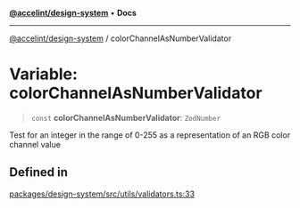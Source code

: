 [**@accelint/design-system**](../README.md) • **Docs**

***

[@accelint/design-system](../README.md) / colorChannelAsNumberValidator

# Variable: colorChannelAsNumberValidator

> `const` **colorChannelAsNumberValidator**: `ZodNumber`

Test for an integer in the range of 0-255 as a representation of an RGB color channel value

## Defined in

[packages/design-system/src/utils/validators.ts:33](https://github.com/gohypergiant/standard-toolkit/blob/258694cea8ed8bbd956b3cf5da47c2c9debcf127/packages/design-system/src/utils/validators.ts#L33)

